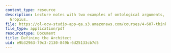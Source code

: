 ```yaml
---
content_type: resource
description: Lecture notes with two examples of ontological arguments, Vitruvius and
  Gropius.
file: https://ol-ocw-studio-app-qa.s3.amazonaws.com/courses/4-607-thinking-about-architecture-in-history-and-at-present-fall-2009/e9b3296379c32130849b6d25133cb7d5_MIT4_607F09_lec06.pdf
file_type: application/pdf
resourcetype: Document
title: Defining the Architect
uid: e9b32963-79c3-2130-849b-6d25133cb7d5
---
```

